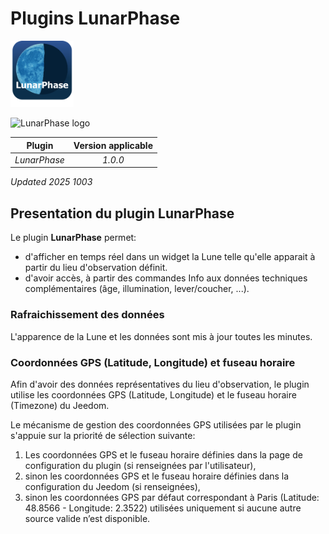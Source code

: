 # Plugins **LunarPhase**
<img src="/assets/images/LunarPhase-Image.png" alt="" style="height: 20%; width:20%;"/> &nbsp; &nbsp;

<img src="/SomfyUnified-Doc/assets/images/LunarPhase-Image.png" alt="LunarPhase logo" style="height: 20%; width:20%;"/> &nbsp; &nbsp;

| Plugin             | Version applicable |
| :----------------: | :----------------: |
| _LunarPhase_       | _1.0.0_            |


_Updated 2025 1003_


## Presentation du plugin LunarPhase
Le plugin **LunarPhase** permet:
- d'afficher en temps réel dans un widget la Lune telle qu'elle apparait à partir du lieu d'observation définit.
- d'avoir accès, à partir des commandes Info aux données techniques complémentaires  (âge, illumination, lever/coucher, ...).


### Rafraichissement des données
L'apparence de la Lune et les données sont mis à jour toutes les minutes.

### Coordonnées GPS (Latitude, Longitude) et fuseau horaire
Afin d'avoir des données représentatives du lieu d'observation, le plugin utilise les coordonnées GPS (Latitude, Longitude) et le fuseau horaire (Timezone) du Jeedom.

Le mécanisme de gestion des coordonnées GPS utilisées par le plugin s'appuie sur la priorité de sélection suivante:
1. Les coordonnées GPS et le fuseau horaire définies dans la page de configuration du plugin (si renseignées par l'utilisateur),
2. sinon les coordonnées GPS et le fuseau horaire définies dans la configuration du Jeedom (si renseignées),
3. sinon les coordonnées GPS par défaut correspondant à Paris (Latitude: 48.8566 - Longitude: 2.3522) utilisées uniquement si aucune autre source valide n’est disponible.



